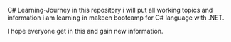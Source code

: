 C# Learning-Journey
in this repository i will put all working topics and information i am learning in makeen bootcamp for C# language with .NET.

I hope everyone get in this and gain new information.
